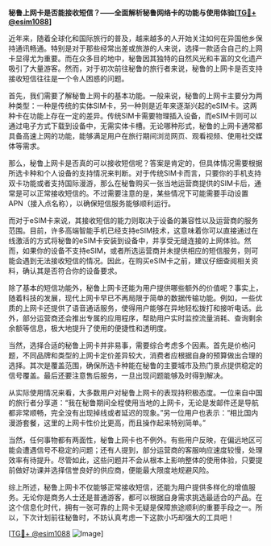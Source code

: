 **秘鲁上网卡是否能接收短信？——全面解析秘鲁网络卡的功能与使用体验[[TG💪+ @esim1088](https://t.me/s/esim1088)]**

近年来，随着全球化和国际旅行的普及，越来越多的人开始关注如何在异国他乡保持通讯畅通。特别是对于那些经常出差或旅游的人来说，选择一款适合自己的上网卡显得尤为重要。而在众多目的地中，秘鲁因其独特的自然风光和丰富的文化遗产吸引了大量游客。然而，对于初次前往秘鲁的旅行者来说，秘鲁的上网卡是否支持接收短信往往是一个令人困惑的问题。

首先，我们需要了解秘鲁上网卡的基本功能。一般来说，秘鲁的上网卡主要分为两种类型：一种是传统的实体SIM卡，另一种则是近年来逐渐兴起的eSIM卡。这两种卡在功能上存在一定的差异。传统SIM卡需要物理插入设备，而eSIM卡则可以通过电子方式下载到设备中，无需实体卡槽。无论哪种形式，秘鲁的上网卡通常都具备高速上网的功能，能够满足用户在旅行期间浏览网页、观看视频、使用社交媒体等需求。

那么，秘鲁上网卡是否真的可以接收短信呢？答案是肯定的，但具体情况需要根据所选卡种和个人设备的支持情况来判断。对于传统SIM卡而言，只要你的手机支持双卡功能或者支持国际漫游，那么在秘鲁购买一张当地运营商提供的SIM卡后，通常是可以正常接收短信的。不过需要注意的是，某些情况下可能需要手动设置APN（接入点名称），以确保短信服务能够顺利运行。

而对于eSIM卡来说，其接收短信的能力则取决于设备的兼容性以及运营商的服务范围。目前，许多高端智能手机已经支持eSIM技术，这意味着你可以直接通过在线激活的方式将秘鲁的eSIM卡安装到设备中，并享受无缝连接的上网体验。然而，如果你的设备不支持eSIM，或者所选运营商并未提供相应的短信服务，则可能会遇到无法接收短信的情况。因此，在购买eSIM卡之前，建议仔细查阅相关资料，确认其是否符合你的设备要求。

除了基本的短信功能外，秘鲁上网卡还能为用户提供哪些额外的价值呢？事实上，随着科技的发展，现代上网卡早已不再局限于简单的数据传输功能。例如，一些优质的上网卡还提供了语音通话服务，使得用户能够在异地轻松拨打和接听电话。此外，部分运营商还会推出专属的应用程序，帮助用户实时监控流量消耗、查询剩余余额等信息，极大地提升了使用的便捷性和透明度。

当然，选择合适的秘鲁上网卡并非易事，需要综合考虑多个因素。首先是价格问题，不同品牌和类型的上网卡定价差异较大，消费者应根据自身的预算做出合理的选择。其次是覆盖范围，确保所选卡种能在秘鲁的主要城市及热门景点提供稳定的信号覆盖。最后还要注意售后服务，一旦出现问题能够及时得到解决。

从实际使用情况来看，大多数用户对秘鲁上网卡的表现持积极态度。一位来自中国的旅行者分享道：“我在秘鲁期间全程使用当地的上网卡，无论是发邮件还是导航都非常顺畅，完全没有出现掉线或者延迟的现象。”另一位用户也表示：“相比国内漫游套餐，这里的上网卡性价比更高，而且操作起来特别简单。”

当然，任何事物都有两面性，秘鲁上网卡也不例外。有些用户反映，在偏远地区可能会遭遇信号不稳定的问题；还有人提到，部分运营商的客服响应速度较慢，处理效率有待提升。尽管如此，这些问题并不会从根本上影响整体的使用体验，只要提前做好功课并选择信誉良好的供应商，便能最大限度地规避风险。

综上所述，秘鲁上网卡不仅能够正常接收短信，还能为用户提供多样化的增值服务。无论你是商务人士还是普通游客，都可以根据自身需求挑选最适合的产品。在这个信息化时代，拥有一张可靠的上网卡无疑是保障旅途顺利的重要手段之一。所以，下次计划前往秘鲁时，不妨认真考虑一下这款小巧却强大的工具吧！

[[TG💪+ @esim1088](https://t.me/s/esim1088) ![Image](https://i.postimg.cc/4NQfJmqS/Snipaste-2025-05-13-00-14-12.png)]